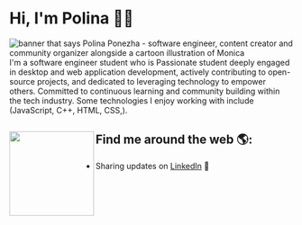 # Hi, I'm Polina 👋🌸

<img src=" " alt="banner that says Polina Ponezha - software engineer, content creator and community organizer alongside a cartoon illustration of Monica">
I'm a software engineer student who is Passionate student deeply engaged in desktop and web application development, actively contributing to open-source projects, and dedicated to leveraging technology to empower others. Committed to continuous learning and community building within the tech industry. Some technologies I enjoy working with include (JavaScript, C++, HTML, CSS,).

## Find me around the web 🌎: <a href="[https://github.com/pikuso/Polina-Po/2323.gif?raw=true](https://github.com/pikuso/Polina-Po/blob/main/2323.gif)"><img align="left" width="150" height="150" src=""></a>
- Sharing updates on <a href="https://www.linkedin.com/in/polina-ponezha-a11284266/">LinkedIn</a> 💼
